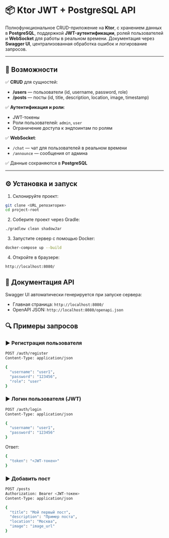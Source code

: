 # 📦 Ktor JWT + PostgreSQL API

Полнофункциональное CRUD-приложение на **Ktor**, с хранением данных в **PostgreSQL**, поддержкой **JWT-аутентификации**, ролей пользователей и **WebSocket** для работы в реальном времени. Документация через **Swagger UI**, централизованная обработка ошибок и логирование запросов.

---

## 🚀 Возможности

✅ **CRUD** для сущностей:
- **/users** — пользователи (id, username, password, role)  
- **/posts** — посты (id, title, description, location, image, timestamp)  

✅ **Аутентификация и роли**:
- JWT-токены  
- Роли пользователей: `admin`, `user`  
- Ограничение доступа к эндпоинтам по ролям  

✅ **WebSocket**:
- `/chat` — чат для пользователей в реальном времени  
- `/announce` — сообщения от админа  

✅ Данные сохраняются в **PostgreSQL**  


---

## ⚙️ Установка и запуск

1. Склонируйте проект:  
```bash
git clone <URL_репозитория>
cd project-root
```
2. Соберите проект через Gradle:
```bash
./gradlew clean shadowJar
```
3. Запустите сервер с помощью Docker:
```bash
docker-compose up --build
```
4. Откройте в браузере:
```bash
http://localhost:8080/
```

## 📘 Документация API

Swagger UI автоматически генерируется при запуске сервера:

- Главная страница: ```http://localhost:8080/```
- OpenAPI JSON: ```http://localhost:8080/openapi.json```

## 🔍 Примеры запросов

### ▶ Регистрация пользователя
```bash
POST /auth/register
Content-Type: application/json

{
  "username": "user1",
  "password": "123456",
  "role": "user"
}
```

### ▶ Логин пользователя (JWT)
```bash
POST /auth/login
Content-Type: application/json

{
  "username": "user1",
  "password": "123456"
}
```
Ответ:
```bash
{
  "token": "<JWT-токен>"
}
```

### ▶ Добавить пост
```bash
POST /posts
Authorization: Bearer <JWT-токен>
Content-Type: application/json

{
  "title": "Мой первый пост",
  "description": "Пример поста",
  "location": "Москва",
  "image": "image_url"
}
```
